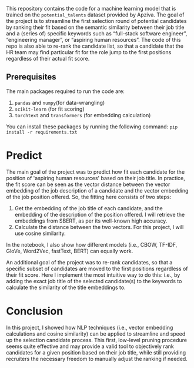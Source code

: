 This repository contains the code for a machine learning model that is trained on the `potential_talents` dataset provided by Apziva. The goal of the project is to streamline the first selection round of potential candidates by ranking their fit based on the semantic similarity between their job title and a (series of) specific keywords such as “full-stack software engineer”, “engineering manager”, or “aspiring human resources”. The code of this repo is also able to re-rank the candidate list, so that a candidate that the HR team may find particular fit for the role jump to the first positions regardless of their actual fit score.

## Prerequisites

The main packages required to run the code are:

1. `pandas` and `numpy`(for data-wrangling)
2. `scikit-learn` (for fit scoring)
3. `torchtext` and `transformers` (for embedding calculation)

You can install these packages by running the following command: `pip install -r requirements.txt`

# Predict

The main goal of the project was to predict how fit each candidate for the position of 'aspiring human resources' based on their job title. In practice, the fit score can be seen as the vector distance between the vector embedding of the job description of a candidate and the vector embedding of the job position offered. So, the fitting here consists of two steps:

1. Get the embedding of the job title of each candidate, and the embedding of the description of the position offered. I will retrieve the embeddings from SBERT, as per its well-known high accuracy.
2. Calculate the distance between the two vectors. For this project, I will use cosine similarity. 

In the notebook, I also show how different models (i.e., CBOW, TF-IDF, GloVe, Word2Vec, fastText, BERT) can equally work.

An additional goal of the project was to re-rank candidates, so that a specific subset of candidates are moved to the first positions regardless of their fit score. Here I implement the most intuitive way to do this: i.e., by adding the exact job title of the selected candidate(s) to the keywords to calculate the similarity of the title embeddings to. 


# Conclusion

In this project, I showed how NLP techniques (i.e., vector embedding calculations and cosine similarity) can be applied to streamline and speed up the selection candidate process. This first, low-level pruning procedure seems quite effective and may provide a valid tool to objectively rank candidates for a given position based on their job title, while still providing recruiters the necessary freedom to manually adjust the ranking if needed. 
